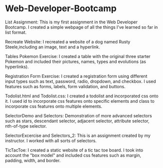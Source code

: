 # Web-Developer-Bootcamp
List Assignment: This is my first assignment in the Web Developer Bootcamp. I created a simple webpage of all the things I've learned so far in list format.  

Recreate Website: I recreated a website of a dog named Rusty Steele,including an image, text and a hyperlink.  

Tables Pokemon Exercise: I created a table with the original three starter Pokemon and included their pictures, names, types and evolutions (as hyperlinks).  

Registration Form Exercise: I created a registration form using different input types such as text, password, radio, dropdown, and checkbox. I used features such as forms, labels, form validation, and buttons.  

Todolist.html and Todolist.css: I created a todolist and incorporated css onto it. I used id to incorporate css features onto specific elements and class to incorporate css features onto multiple elements. 

SelectorDemo and Selectors: Demonstration of more advanced selectors such as stars, descendant selector, adjacent selector, attribute selector, nth-of-type selector. 

SelectorExcercise and Selectors_2: This is an assignment created by my instructor. I worked with all sorts of selectors.  

TicTacToe: I created a static website of a tic tac toe board. I took into account the "box model" and included css features such as margin, padding, width, and border.  
